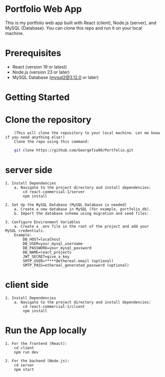 # Portfolio Web App

This is my portfolio web app built with React (client), Node.js (server), and MySQL (Database). 
You can clone this repo and run it on your local machine.

# Prerequisites
- React (version 19 or latest)
- Node.js (version 23 or later)
- MySQL Database (mysql2@3.12.0 or later)

# Getting Started
# Clone the repository
        (This will clone the repository to your local machine. Let me know if you need anything else!)
        Clone the repo using this command:        
```bash
    git clone https://github.com/GeorgeTza90/Portfolio.git
```
     
# server side
    1. Install Dependencies
        a. Navigate to the project directory and install dependencies:
            cd react-commercial-1/server
            npm install

    2. Set Up the MySQL Database (MySQL Database is needed)        
        a. Create a new database in MySQL (for example, portfolio_db).
        b. Import the database schema using migration and seed files:

    3. Configure Environment Variables
        a. Create a .env file in the root of the project and add your MySQL credentials. 
        Example: 
            DB_HOST=localhost
            DB_USER=your_mysql_username
            DB_PASSWORD=your_mysql_password
            DB_NAME=react_projects
            JWT_SECRET=give_a_key
            SMTP_USER=*****@ethereal.email (optional)
            SMTP_PASS=ethereal_generated_password (optional)

# client side
    1. Install Dependencies
        a. Navigate to the project directory and install dependencies:
            cd react-commercial-1/client
            npm install

# Run the App locally
    1. For the frontend (React):
        cd client
        npm run dev

    2. For the backend (Node.js):
        cd server
        npm start


